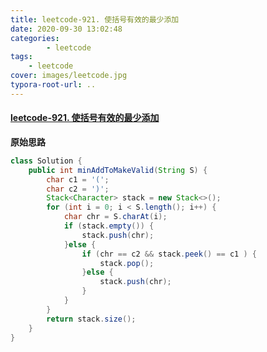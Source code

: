 ```yaml
---
title: leetcode-921. 使括号有效的最少添加
date: 2020-09-30 13:02:48
categories: 
		- leetcode
tags: 
	- leetcode
cover: images/leetcode.jpg
typora-root-url: ..
---
```


#### [leetcode-921. 使括号有效的最少添加](https://leetcode-cn.com/problems/minimum-add-to-make-parentheses-valid/)

**原始思路**

```java
class Solution {
    public int minAddToMakeValid(String S) {
        char c1 = '(';
        char c2 = ')';
        Stack<Character> stack = new Stack<>();
        for (int i = 0; i < S.length(); i++) {
            char chr = S.charAt(i);
            if (stack.empty()) {
                stack.push(chr);
            }else {
                if (chr == c2 && stack.peek() == c1 ) {
                    stack.pop();
                }else {
                    stack.push(chr);
                }
            }
        }
        return stack.size();
    }
}
```

